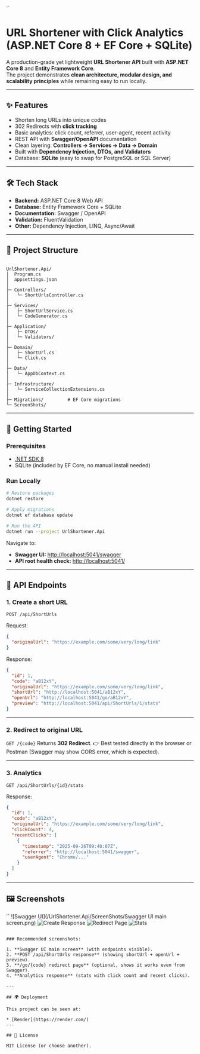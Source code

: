 
``
# URL Shortener with Click Analytics (ASP.NET Core 8 + EF Core + SQLite)

A production-grade yet lightweight **URL Shortener API** built with **ASP.NET Core 8** and **Entity Framework Core**.  
The project demonstrates **clean architecture, modular design, and scalability principles** while remaining easy to run locally.

---

## ✨ Features

- Shorten long URLs into unique codes
- 302 Redirects with **click tracking**
- Basic analytics: click count, referrer, user-agent, recent activity
- REST API with **Swagger/OpenAPI** documentation
- Clean layering: **Controllers → Services → Data → Domain**
- Built with **Dependency Injection, DTOs, and Validators**
- Database: **SQLite** (easy to swap for PostgreSQL or SQL Server)

---

## 🛠 Tech Stack

- **Backend:** ASP.NET Core 8 Web API
- **Database:** Entity Framework Core + SQLite
- **Documentation:** Swagger / OpenAPI
- **Validation:** FluentValidation
- **Other:** Dependency Injection, LINQ, Async/Await

---

## 📂 Project Structure

```

UrlShortener.Api/
│  Program.cs
│  appsettings.json
│
├─ Controllers/
│   └─ ShortUrlsController.cs
│
├─ Services/
│   ├─ ShortUrlService.cs
│   └─ CodeGenerator.cs
│
├─ Application/
│   ├─ DTOs/
│   └─ Validators/
│
├─ Domain/
│   ├─ ShortUrl.cs
│   └─ Click.cs
│
├─ Data/
│   └─ AppDbContext.cs
│
├─ Infrastructure/
│   └─ ServiceCollectionExtensions.cs
│
├─ Migrations/         # EF Core migrations
└─ ScreenShots/  

````

---

## 🚀 Getting Started

### Prerequisites
- [.NET SDK 8](https://dotnet.microsoft.com/en-us/download/dotnet/8.0)
- SQLite (included by EF Core, no manual install needed)

### Run Locally
```bash
# Restore packages
dotnet restore

# Apply migrations
dotnet ef database update

# Run the API
dotnet run --project UrlShortener.Api
````

Navigate to:

* **Swagger UI:** [http://localhost:5041/swagger](http://localhost:5041/swagger)
* **API root health check:** [http://localhost:5041/](http://localhost:5041/)

---

## 📡 API Endpoints

### 1. Create a short URL

`POST /api/ShortUrls`

Request:

```json
{
  "originalUrl": "https://example.com/some/very/long/link"
}
```

Response:

```json
{
  "id": 1,
  "code": "aB12xY",
  "originalUrl": "https://example.com/some/very/long/link",
  "shortUrl": "http://localhost:5041/aB12xY",
  "openUrl": "http://localhost:5041/go/aB12xY",
  "preview": "http://localhost:5041/api/ShortUrls/1/stats"
}
```

---

### 2. Redirect to original URL

`GET /{code}`
Returns **302 Redirect**.
👉 Best tested directly in the browser or Postman (Swagger may show CORS error, which is expected).

---

### 3. Analytics

`GET /api/ShortUrls/{id}/stats`

Response:

```json
{
  "id": 1,
  "code": "aB12xY",
  "originalUrl": "https://example.com/some/very/long/link",
  "clickCount": 4,
  "recentClicks": [
    {
      "timestamp": "2025-09-26T09:40:07Z",
      "referrer": "http://localhost:5041/swagger",
      "userAgent": "Chrome/..."
    }
  ]
}
```

---

## 🖼 Screenshots

``
![Swagger UI](/UrlShortener.Api/ScreenShots/Swagger UI main screen.png)
![Create Response](/UrlShortener.Api/ScreenShots/POST%20-api-ShortUrls%20response.png)
![Redirect Page](/UrlShortener.Api/ScreenShots/-go-{code}%20redirect%20page.png)
![Stats](/UrlShortener.Api/ScreenShots/Analytics%20response.png)
```

### Recommended screenshots:

1. **Swagger UI main screen** (with endpoints visible).
2. **POST /api/ShortUrls response** (showing shortUrl + openUrl + preview).
3. **/go/{code} redirect page** (optional, shows it works even from Swagger).
4. **Analytics response** (stats with click count and recent clicks).

---

## 🌍 Deployment

This project can be seen at:

* [Render](https://render.com/)
---

## 📜 License

MIT License (or choose another).

```
